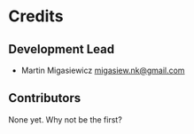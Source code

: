 # Credits

## Development Lead

* Martin Migasiewicz <migasiew.nk@gmail.com>

## Contributors

None yet. Why not be the first?
